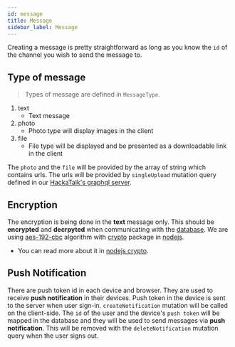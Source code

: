 ```yaml
---
id: message
title: Message
sidebar_label: Message
---
```


Creating a message is pretty straightforward as long as you know the `id` of the channel you wish to send the message to.

## Type of message

> Types of message are defined in `MessageType`.

1. text
   * Text message
2. photo
   * Photo type will display images in the client
3. file
   * File type will be displayed and be presented as a downloadable link in the client

The `photo` and the `file` will be provided by the array of string which contains urls. The urls will be provided by `singleUpload` mutation query defined in our [HackaTalk's graphql server](http://hackatalk.azurewebsites.net/graphql).

## Encryption

The encryption is being done in the **text** message only. This should be **encrypted** and **decrpyted** when communicating with the [database](https://en.wikipedia.org/wiki/Database). We are using [aes-192-cbc](https://encode-decode.com/aes-192-cbc-encrypt-online) algorithm with [crypto](https://nodejs.org/api/crypto.html) package in [nodejs](https://nodejs.org).
* You can read more about it in [nodejs crypto](https://nodejs.org/api/crypto.html).


## Push Notification

There are push token id in each device and browser. They are used to receive **push notification** in their devices. Push token in the device is sent to the server when user sign-in. `createNotification` mutation will be called on the client-side. The `id` of the user and the device's `push token` will be mapped in the database and they will be used to send messages via **push notification**. This will be removed with the `deleteNotification` mutation query when the user signs out.
